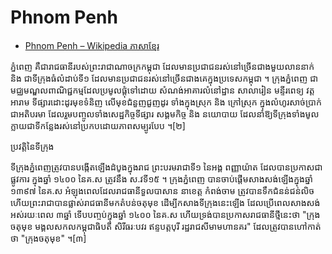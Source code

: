 # Phnom Penh

- [Phnom Penh – Wikipedia ភាសា​ខ្មែរ](https://km.wikipedia.org/wiki/%E1%9E%97%E1%9F%92%E1%9E%93%E1%9F%86%E1%9E%96%E1%9F%81%E1%9E%89)

ភ្នំពេញ គឺ​ជា​រាជ​ធានី​របស់​ព្រះ​រាជាណាចក្រ​កម្ពុជា ដែល​មាន​ប្រជា​ជន​រស់​នៅ​ច្រើន​ជាង​មួយ​លាន​នាក់ និង ជា​ទីក្រុង​ធំ​លំដាប់​ទី១ ដែល​មាន​ប្រជា​ជន​រស់​នៅ​ច្រើន​ជាង​គេ​ក្នុង​ប្រទេស​កម្ពុជា ។ ក្រុង​ភ្នំពេញ ជា​មជ្ឈមណ្ឌល​ពាណិជ្ជកម្ម​ដែល​ប្រមូល​ផ្ដុំ​ទៅ​ដោយ សំណង់​អាគារ​លំនៅ​ដ្ឋាន សាលា​រៀន មន្ទីរពេទ្យ វត្ត​អារាម ទីផ្សារ​ដោះដូរ​មុខ​ទំនិញ លើ​មុខ​ជំនួញ​ជួញ​ដូរ ទាំង​ក្នុង​ស្រុក និង ក្រៅ​ស្រុក ក្នុង​លំហូរ​សាច់​ប្រាក់​ជា​អតិបរមា ដែល​រួម​បញ្ចូល​ទាំង​សេដ្ឋកិច្ច​ទីផ្សារ សង្គម​កិច្ច និង នយោបាយ ដែល​នាំ​ឱ្យ​ទីក្រុង​ទាំង​មូល​ក្លាយ​ជា​ទីកន្លែង​រស់​នៅ​ប្រកប​ដោយ​ភាព​សម្បូរ​បែប ។[២] 

ប្រវត្តិ​នៃ​ទីក្រុង

ទីក្រុង​ភ្នំពេញ​ត្រូវ​បាន​បង្កើត​ឡើង​ដំបូង​ក្នុង​រាជ ព្រះ​បរមរាជា​ទី១ នៃ​អង្គ ពញ្ញាយ៉ាត ដែល​បាន​ប្រកាស​ជា​ផ្លូវការ ក្នុង​ឆ្នាំ ១៤០០ នៃ​គ.ស ត្រូវ​នឹង ស.វ​ទី១៥ ។ ក្រុង​ភ្នំពេញ បាន​ចាប់​ផ្ដើម​សាងសង់​ឡើង​ក្នុង​ឆ្នាំ ១៣៩៧ នៃ​គ.ស អំឡុង​ពេល​ដែល​រាជធានី​ទួល​បាសាន នា​ខេត្ត កំពង់​ចាម ត្រូវ​បាន​ទឹក​ជំនន់​ជន់​លិច ហើយ​ព្រះ​រាជា​បាន​ផ្លាស់​រាជ​ធានី​មក​តំបន់​ចតុមុខ ដើម្បី​កសាង​ទីក្រុង​នេះ​ឡើង ដែល​ប្រើ​ពេល​សាងសង់​អស់​រយៈ​ពេល ៣​ឆ្នាំ ​ទើប​បញ្ចប់​ក្នុង​ឆ្នាំ ១៤០០ នៃ​គ.ស ហើយ​ទ្រង់​បាន​ប្រកាស​រាជធានី​ថ្មី​នេះ​ថា "ក្រុង​ចតុ​មុខ មង្គល​សកល​កម្ពុជា​ធិបតី សិរី​ធរៈ​បវរ ឥន្ទបត្តបុរី រដ្ឋ​រាជ​សីមា​មហា​នគរ" ដែល​ត្រូវ​បាន​ហៅ​កាត់​ថា "ក្រុង​ចតុ​មុខ" ។[៣]
​
<!---
cspell:ignore ពញ្ញាយ៉ាត ​ធរៈ ឥន្ទបត្តបុរី បាសាន
-->
